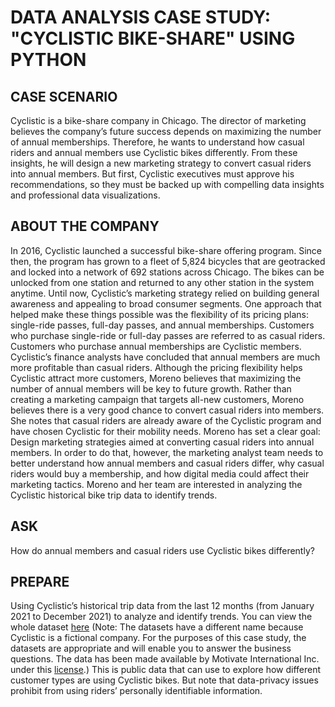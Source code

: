 # DATA ANALYSIS CASE STUDY: "CYCLISTIC BIKE-SHARE" USING PYTHON
## CASE SCENARIO
Cyclistic is a bike-share company in Chicago. The director of marketing believes the company’s future success depends on maximizing the number of annual memberships. Therefore, he wants to understand how casual riders and annual members use Cyclistic bikes differently. From these insights, he will design a new marketing strategy to convert casual riders into annual members. But first, Cyclistic executives must approve his recommendations, so they must be backed up with compelling data insights and professional data visualizations.
## ABOUT THE COMPANY
In 2016, Cyclistic launched a successful bike-share offering program. Since then, the program has grown to a fleet of 5,824 bicycles that are geotracked and locked into a network of 692 stations across Chicago. The bikes can be unlocked from one station and returned to any other station in the system anytime. Until now, Cyclistic’s marketing strategy relied on building general awareness and appealing to broad consumer segments. One approach that helped make these things possible was the flexibility of its pricing plans: single-ride passes, full-day passes, and annual memberships. Customers who purchase single-ride or full-day passes are referred to as casual riders. Customers who purchase annual memberships are Cyclistic members. Cyclistic’s finance analysts have concluded that annual members are much more profitable than casual riders. Although the pricing flexibility helps Cyclistic attract more customers, Moreno believes that maximizing the number of annual members will be key to future growth. Rather than creating a marketing campaign that targets all-new customers, Moreno believes there is a very good chance to convert casual riders into members. She notes that casual riders are already aware of the Cyclistic program and have chosen Cyclistic for their mobility needs. Moreno has set a clear goal: Design marketing strategies aimed at converting casual riders into annual members. In order to do that, however, the marketing analyst team needs to better understand how annual members and casual riders differ, why casual riders would buy a membership, and how digital media could affect their marketing tactics. Moreno and her team are interested in analyzing the Cyclistic historical bike trip data to identify trends.

## ASK
How do annual members and casual riders use Cyclistic bikes differently?
## PREPARE
Using Cyclistic’s historical trip data from the last 12 months (from January 2021 to December 2021) to analyze and identify trends. You can view the whole dataset [here](https://divvy-tripdata.s3.amazonaws.com/index.html) (Note: The datasets have a different name because Cyclistic is a fictional company. For the purposes of this case study, the datasets are appropriate and will enable you to answer the business questions. The data has been made available by Motivate International Inc. under this [license](https://ride.divvybikes.com/data-license-agreement).) This is public data that can use to explore how different customer types are using Cyclistic bikes. But note that data-privacy issues prohibit from using riders’ personally identifiable information.
